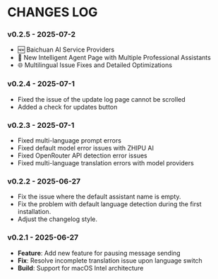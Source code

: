 # CHANGES LOG

### v0.2.5 - 2025-07-2

- 🆕 Baichuan AI Service Providers
- 📢 New Intelligent Agent Page with Multiple Professional Assistants
- 🌐 Multilingual Issue Fixes and Detailed Optimizations

### v0.2.4 - 2025-07-1

- Fixed the issue of the update log page cannot be scrolled
- Added a check for updates button

### v0.2.3 - 2025-07-1

- Fixed multi-language prompt errors
- Fixed default model error issues with ZHIPU AI
- Fixed OpenRouter API detection error issues
- Fixed multi-language translation errors with model providers

### v0.2.2 - 2025-06-27

- Fix the issue where the default assistant name is empty.
- Fix the problem with default language detection during the first installation.
- Adjust the changelog style.

### v0.2.1 - 2025-06-27

- **Feature**: Add new feature for pausing message sending
- **Fix**: Resolve incomplete translation issue upon language switch
- **Build**: Support for macOS Intel architecture
